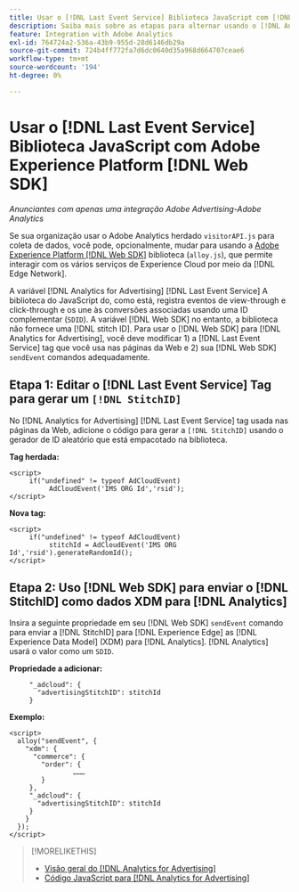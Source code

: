 ```yaml
---
title: Usar o [!DNL Last Event Service] Biblioteca JavaScript com [!DNL Web SDK]
description: Saiba mais sobre as etapas para alternar usando o [!DNL Analytics] [!DNL visitorAPI] para a [!DNL Experience Platform] [!DNL Web SDK] biblioteca para seu [!DNL Analytics for Advertising] execução.
feature: Integration with Adobe Analytics
exl-id: 764724a2-536a-43b9-955d-28d6146db29a
source-git-commit: 724b4ff772fa7d6dc0640d35a968d664707ceae6
workflow-type: tm+mt
source-wordcount: '194'
ht-degree: 0%

---
```


# Usar o [!DNL Last Event Service] Biblioteca JavaScript com Adobe Experience Platform [!DNL Web SDK]

*Anunciantes com apenas uma integração Adobe Advertising-Adobe Analytics*

Se sua organização usar o Adobe Analytics herdado `visitorAPI.js` para coleta de dados, você pode, opcionalmente, mudar para usando a [Adobe Experience Platform [!DNL Web SDK]](https://experienceleague.adobe.com/docs/experience-platform/edge/home.html) biblioteca (`alloy.js`), que permite interagir com os vários serviços de Experience Cloud por meio da [!DNL Edge Network].

A variável [!DNL Analytics for Advertising] [!DNL Last Event Service] A biblioteca do JavaScript do, como está, registra eventos de view-through e click-through e os une às conversões associadas usando uma ID complementar (`SDID`). A variável [!DNL Web SDK] no entanto, a biblioteca não fornece uma [!DNL stitch ID]. Para usar o [!DNL Web SDK] para [!DNL Analytics for Advertising], você deve modificar 1) a [!DNL Last Event Service] tag que você usa nas páginas da Web e 2) sua [!DNL Web SDK] `sendEvent` comandos adequadamente.

## Etapa 1: Editar o [!DNL Last Event Service] Tag para gerar um `[!DNL StitchID]`

No [!DNL Analytics for Advertising] [!DNL Last Event Service] tag usada nas páginas da Web, adicione o código para gerar a `[!DNL StitchID]` usando o gerador de ID aleatório que está empacotado na biblioteca.

**Tag herdada:**

```
<script>
     if("undefined" != typeof AdCloudEvent) 
          AdCloudEvent('IMS ORG Id','rsid');
</script>
```

**Nova tag:**

```
<script>
     if("undefined" != typeof AdCloudEvent) 
          stitchId = AdCloudEvent('IMS ORG Id','rsid').generateRandomId();
</script>
```

## Etapa 2: Uso [!DNL Web SDK] para enviar o [!DNL StitchID] como dados XDM para [!DNL Analytics]

Insira a seguinte propriedade em seu [!DNL Web SDK] `sendEvent` comando para enviar a [!DNL StitchID] para [!DNL Experience Edge] as [!DNL Experience Data Model] (XDM) para [!DNL Analytics].<!-- The library will send the StitchID to [!DNL Experience Edge] as `[_adcloud.advertisingStitchID](https://github.com/adobe/xdm/blob/master/docs/reference/adobe/experience/adcloud/stitch.schema.md)`. --> [!DNL Analytics] usará o valor como um `SDID`.

**Propriedade a adicionar:**

```
     "_adcloud": {
       "advertisingStitchID": stitchId
     }
```

**Exemplo:**

```
<script>
  alloy("sendEvent", {
    "xdm": {
      "commerce": {
        "order": {
                ………
        }
     },
     "_adcloud": {
       "advertisingStitchID": stitchId
     }
    }
  });
</script>
```

>[!MORELIKETHIS]
>
>* [Visão geral do [!DNL Analytics for Advertising]](overview.md)
>* [Código JavaScript para [!DNL Analytics for Advertising]](/help/integrations/analytics/javascript.md)
